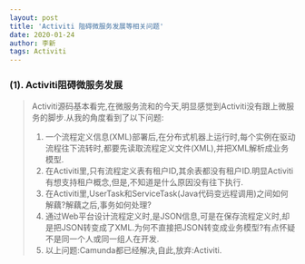 ```yaml
---
layout: post
title: 'Activiti 阻碍微服务发展等相关问题'
date: 2020-01-24
author: 李新
tags: Activiti
---
```


### (1). Activiti阻碍微服务发展
> Activiti源码基本看完,在微服务流和的今天,明显感觉到Activiti没有跟上微服务的脚步.从我的角度看到了以下问题:     
> 1. 一个流程定义信息(XML)部署后,在分布式机器上运行时,每个实例在驱动流程往下流转时,都要先读取流程定义文件(XML),并把XML解析成业务模型.    
> 2. 在Activiti里,只有流程定义表有租户ID,其余表都没有租户ID.明显Activiti有想支持租户概念,但是,不知道是什么原因没有往下执行.   
> 3. 在Activiti里,UserTask和ServiceTask(Java代码变远程调用)之间如何解藕?解藕之后,事务如何处理?   
> 4. 通过Web平台设计流程定义时,是JSON信息,可是在保存流程定义时,却是把JSON转变成了XML.为何不直接把JSON转变成业务模型?有点怀疑不是同一个人或同一组人在开发.     
> 5. 以上问题:Camunda都已经解决,自此,放弃:Activiti.